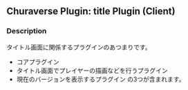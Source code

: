 ## Churaverse Plugin: title Plugin (Client)

### Description

タイトル画面に関係するプラグインのあつまりです。

- コアプラグイン
- タイトル画面でプレイヤーの描画などを行うプラグイン
- 現在のバージョンを表示するプラグイン
  の3つが含まれます。
